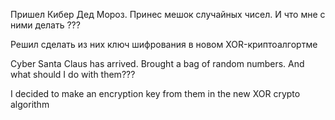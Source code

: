 Пришел Кибер Дед Мороз. Принес мешок случайных чисел. И что мне с ними делать ???

Решил сделать из них ключ шифрования в новом XOR-криптоалгортме

Cyber Santa Claus has arrived. Brought a bag of random numbers. And what should I do with them???

I decided to make an encryption key from them in the new XOR crypto algorithm
